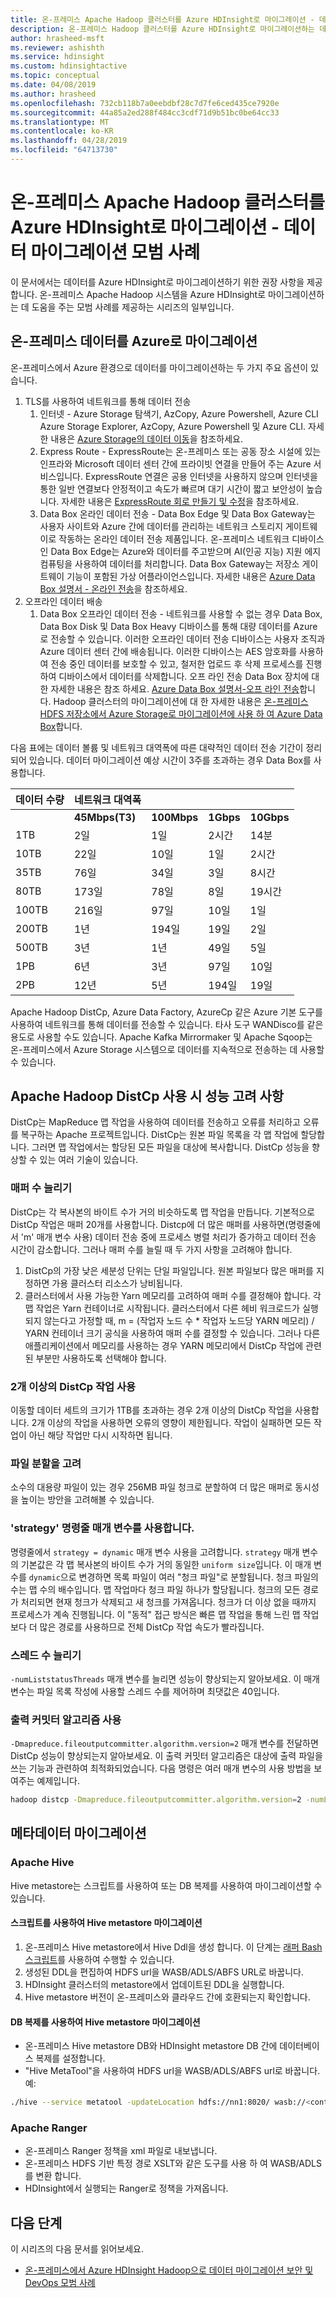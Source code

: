 ```yaml
---
title: 온-프레미스 Apache Hadoop 클러스터를 Azure HDInsight로 마이그레이션 - 데이터 마이그레이션 모범 사례
description: 온-프레미스 Hadoop 클러스터를 Azure HDInsight로 마이그레이션하는 데이터 마이그레이션 모범 사례를 알아봅니다.
author: hrasheed-msft
ms.reviewer: ashishth
ms.service: hdinsight
ms.custom: hdinsightactive
ms.topic: conceptual
ms.date: 04/08/2019
ms.author: hrasheed
ms.openlocfilehash: 732cb118b7a0eebdbf28c7d7fe6ced435ce7920e
ms.sourcegitcommit: 44a85a2ed288f484cc3cdf71d9b51bc0be64cc33
ms.translationtype: MT
ms.contentlocale: ko-KR
ms.lasthandoff: 04/28/2019
ms.locfileid: "64713730"
---
```

# <a name="migrate-on-premises-apache-hadoop-clusters-to-azure-hdinsight---data-migration-best-practices"></a>온-프레미스 Apache Hadoop 클러스터를 Azure HDInsight로 마이그레이션 - 데이터 마이그레이션 모범 사례

이 문서에서는 데이터를 Azure HDInsight로 마이그레이션하기 위한 권장 사항을 제공합니다. 온-프레미스 Apache Hadoop 시스템을 Azure HDInsight로 마이그레이션하는 데 도움을 주는 모범 사례를 제공하는 시리즈의 일부입니다.

## <a name="migrate-on-premises-data-to-azure"></a>온-프레미스 데이터를 Azure로 마이그레이션

온-프레미스에서 Azure 환경으로 데이터를 마이그레이션하는 두 가지 주요 옵션이 있습니다.

1.  TLS를 사용하여 네트워크를 통해 데이터 전송
    1. 인터넷 - Azure Storage 탐색기, AzCopy, Azure Powershell, Azure CLI Azure Storage Explorer, AzCopy, Azure Powershell 및 Azure CLI.  자세한 내용은 [Azure Storage의 데이터 이동](../../storage/common/storage-moving-data.md)을 참조하세요.
    2. Express Route - ExpressRoute는 온-프레미스 또는 공동 장소 시설에 있는 인프라와 Microsoft 데이터 센터 간에 프라이빗 연결을 만들어 주는 Azure 서비스입니다. ExpressRoute 연결은 공용 인터넷을 사용하지 않으며 인터넷을 통한 일반 연결보다 안정적이고 속도가 빠르며 대기 시간이 짧고 보안성이 높습니다. 자세한 내용은 [ExpressRoute 회로 만들기 및 수정](../../expressroute/expressroute-howto-circuit-portal-resource-manager.md)을 참조하세요.
    1. Data Box 온라인 데이터 전송 - Data Box Edge 및 Data Box Gateway는 사용자 사이트와 Azure 간에 데이터를 관리하는 네트워크 스토리지 게이트웨이로 작동하는 온라인 데이터 전송 제품입니다. 온-프레미스 네트워크 디바이스인 Data Box Edge는 Azure와 데이터를 주고받으며 AI(인공 지능) 지원 에지 컴퓨팅을 사용하여 데이터를 처리합니다. Data Box Gateway는 저장소 게이트웨이 기능이 포함된 가상 어플라이언스입니다. 자세한 내용은 [Azure Data Box 설명서 - 온라인 전송](https://docs.microsoft.com/azure/databox-online/)을 참조하세요.
1.  오프라인 데이터 배송
    1. Data Box 오프라인 데이터 전송 - 네트워크를 사용할 수 없는 경우 Data Box, Data Box Disk 및 Data Box Heavy 디바이스를 통해 대량 데이터를 Azure로 전송할 수 있습니다. 이러한 오프라인 데이터 전송 디바이스는 사용자 조직과 Azure 데이터 센터 간에 배송됩니다. 이러한 디바이스는 AES 암호화를 사용하여 전송 중인 데이터를 보호할 수 있고, 철저한 업로드 후 삭제 프로세스를 진행하여 디바이스에서 데이터를 삭제합니다. 오프 라인 전송 Data Box 장치에 대 한 자세한 내용은 참조 하세요. [Azure Data Box 설명서-오프 라인 전송](https://docs.microsoft.com/azure/databox/)합니다. Hadoop 클러스터의 마이그레이션에 대 한 자세한 내용은 [온-프레미스 HDFS 저장소에서 Azure Storage로 마이그레이션에 사용 하 여 Azure Data Box](../../storage/blobs/data-lake-storage-migrate-on-premises-hdfs-cluster.md)합니다.

다음 표에는 데이터 볼륨 및 네트워크 대역폭에 따른 대략적인 데이터 전송 기간이 정리되어 있습니다. 데이터 마이그레이션 예상 시간이 3주를 초과하는 경우 Data Box를 사용합니다.

|**데이터 수량**|**네트워크 대역폭**||||
|---|---|---|---|---|
|| **45Mbps(T3)**|**100Mbps**|**1Gbps**|**10Gbps**|
|1TB|2일|1일| 2시간|14분|
|10TB|22일|10일|1일|2시간|
|35TB|76일|34일|3일|8시간|
|80TB|173일|78일|8일|19시간|
|100TB|216일|97일|10일|1일|
|200TB|1년|194일|19일|2일|
|500TB|3년|1년|49일|5일|
|1PB|6년|3년|97일|10일|
|2PB|12년|5년|194일|19일|

Apache Hadoop DistCp, Azure Data Factory, AzureCp 같은 Azure 기본 도구를 사용하여 네트워크를 통해 데이터를 전송할 수 있습니다. 타사 도구 WANDisco를 같은 용도로 사용할 수도 있습니다. Apache Kafka Mirrormaker 및 Apache Sqoop는 온-프레미스에서 Azure Storage 시스템으로 데이터를 지속적으로 전송하는 데 사용할 수 있습니다.


## <a name="performance-considerations-when-using-apache-hadoop-distcp"></a>Apache Hadoop DistCp 사용 시 성능 고려 사항


DistCp는 MapReduce 맵 작업을 사용하여 데이터를 전송하고 오류를 처리하고 오류를 복구하는 Apache 프로젝트입니다. DistCp는 원본 파일 목록을 각 맵 작업에 할당합니다. 그러면 맵 작업에서는 할당된 모든 파일을 대상에 복사합니다. DistCp 성능을 향상할 수 있는 여러 기술이 있습니다.

### <a name="increase-the-number-of-mappers"></a>매퍼 수 늘리기

DistCp는 각 복사본의 바이트 수가 거의 비슷하도록 맵 작업을 만듭니다. 기본적으로 DistCp 작업은 매퍼 20개를 사용합니다. Distcp에 더 많은 매퍼를 사용하면(명령줄에서 'm' 매개 변수 사용) 데이터 전송 중에 프로세스 병렬 처리가 증가하고 데이터 전송 시간이 감소합니다. 그러나 매퍼 수를 늘릴 때 두 가지 사항을 고려해야 합니다.

1. DistCp의 가장 낮은 세분성 단위는 단일 파일입니다. 원본 파일보다 많은 매퍼를 지정하면 가용 클러스터 리소스가 낭비됩니다.
1. 클러스터에서 사용 가능한 Yarn 메모리를 고려하여 매퍼 수를 결정해야 합니다. 각 맵 작업은 Yarn 컨테이너로 시작됩니다. 클러스터에서 다른 헤비 워크로드가 실행되지 않는다고 가정할 때, m = (작업자 노드 수 \* 작업자 노드당 YARN 메모리) / YARN 컨테이너 크기 공식을 사용하여 매퍼 수를 결정할 수 있습니다. 그러나 다른 애플리케이션에서 메모리를 사용하는 경우 YARN 메모리에서 DistCp 작업에 관련된 부분만 사용하도록 선택해야 합니다.

### <a name="use-more-than-one-distcp-job"></a>2개 이상의 DistCp 작업 사용

이동할 데이터 세트의 크기가 1TB를 초과하는 경우 2개 이상의 DistCp 작업을 사용합니다. 2개 이상의 작업을 사용하면 오류의 영향이 제한됩니다. 작업이 실패하면 모든 작업이 아닌 해당 작업만 다시 시작하면 됩니다.

### <a name="consider-splitting-files"></a>파일 분할을 고려

소수의 대용량 파일이 있는 경우 256MB 파일 청크로 분할하여 더 많은 매퍼로 동시성을 높이는 방안을 고려해볼 수 있습니다.

### <a name="use-the-strategy-command-line-parameter"></a>'strategy' 명령줄 매개 변수를 사용합니다.

명령줄에서 `strategy = dynamic` 매개 변수 사용을 고려합니다. `strategy` 매개 변수의 기본값은 각 맵 복사본의 바이트 수가 거의 동일한 `uniform size`입니다. 이 매개 변수를 `dynamic`으로 변경하면 목록 파일이 여러 "청크 파일"로 분할됩니다. 청크 파일의 수는 맵 수의 배수입니다. 맵 작업마다 청크 파일 하나가 할당됩니다. 청크의 모든 경로가 처리되면 현재 청크가 삭제되고 새 청크를 가져옵니다. 청크가 더 이상 없을 때까지 프로세스가 계속 진행됩니다. 이 "동적" 접근 방식은 빠른 맵 작업을 통해 느린 맵 작업보다 더 많은 경로를 사용하므로 전체 DistCp 작업 속도가 빨라집니다.

### <a name="increase-the-number-of-threads"></a>스레드 수 늘리기

`-numListstatusThreads` 매개 변수를 늘리면 성능이 향상되는지 알아보세요. 이 매개 변수는 파일 목록 작성에 사용할 스레드 수를 제어하며 최댓값은 40입니다.

### <a name="use-the-output-committer-algorithm"></a>출력 커밋터 알고리즘 사용

`-Dmapreduce.fileoutputcommitter.algorithm.version=2` 매개 변수를 전달하면 DistCp 성능이 향상되는지 알아보세요. 이 출력 커밋터 알고리즘은 대상에 출력 파일을 쓰는 기능과 관련하여 최적화되었습니다. 다음 명령은 여러 매개 변수의 사용 방법을 보여주는 예제입니다.

```bash
hadoop distcp -Dmapreduce.fileoutputcommitter.algorithm.version=2 -numListstatusThreads 30 -m 100 -strategy dynamic hdfs://nn1:8020/foo/bar wasb://<container_name>@<storage_account_name>.blob.core.windows.net/foo/
```

## <a name="metadata-migration"></a>메타데이터 마이그레이션

### <a name="apache-hive"></a>Apache Hive

Hive metastore는 스크립트를 사용하여 또는 DB 복제를 사용하여 마이그레이션할 수 있습니다.

#### <a name="hive-metastore-migration-using-scripts"></a>스크립트를 사용하여 Hive metastore 마이그레이션

1. 온-프레미스 Hive metastore에서 Hive Ddl을 생성 합니다. 이 단계는 [래퍼 Bash 스크립트](https://github.com/hdinsight/hdinsight.github.io/blob/master/hive/hive-export-import-metastore.md)를 사용하여 수행할 수 있습니다.
1. 생성된 DDL을 편집하여 HDFS url을 WASB/ADLS/ABFS URL로 바꿉니다.
1. HDInsight 클러스터의 metastore에서 업데이트된 DDL을 실행합니다.
1. Hive metastore 버전이 온-프레미스와 클라우드 간에 호환되는지 확인합니다.

#### <a name="hive-metastore-migration-using-db-replication"></a>DB 복제를 사용하여 Hive metastore 마이그레이션

- 온-프레미스 Hive metastore DB와 HDInsight metastore DB 간에 데이터베이스 복제를 설정합니다.
- "Hive MetaTool"을 사용하여 HDFS url을 WASB/ADLS/ABFS url로 바꿉니다. 예:

```bash
./hive --service metatool -updateLocation hdfs://nn1:8020/ wasb://<container_name>@<storage_account_name>.blob.core.windows.net/
```

### <a name="apache-ranger"></a>Apache Ranger

- 온-프레미스 Ranger 정책을 xml 파일로 내보냅니다.
- 온-프레미스 HDFS 기반 특정 경로 XSLT와 같은 도구를 사용 하 여 WASB/ADLS를 변환 합니다.
- HDInsight에서 실행되는 Ranger로 정책을 가져옵니다.

## <a name="next-steps"></a>다음 단계

이 시리즈의 다음 문서를 읽어보세요.

- [온-프레미스에서 Azure HDInsight Hadoop으로 데이터 마이그레이션 보안 및 DevOps 모범 사례](apache-hadoop-on-premises-migration-best-practices-security-devops.md)
